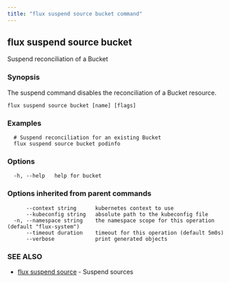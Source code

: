 ```yaml
---
title: "flux suspend source bucket command"
---
```

## flux suspend source bucket

Suspend reconciliation of a Bucket

### Synopsis

The suspend command disables the reconciliation of a Bucket resource.

```
flux suspend source bucket [name] [flags]
```

### Examples

```
  # Suspend reconciliation for an existing Bucket
  flux suspend source bucket podinfo

```

### Options

```
  -h, --help   help for bucket
```

### Options inherited from parent commands

```
      --context string      kubernetes context to use
      --kubeconfig string   absolute path to the kubeconfig file
  -n, --namespace string    the namespace scope for this operation (default "flux-system")
      --timeout duration    timeout for this operation (default 5m0s)
      --verbose             print generated objects
```

### SEE ALSO

* [flux suspend source](/cmd/flux_suspend_source/)	 - Suspend sources

